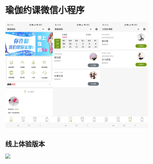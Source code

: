# 瑜伽约课微信小程序

<img style="width:30%" src="images/Screenshot_2022-03-29-21-03-51-472_com.tencent.mm.jpg"><img style="width:30%" src="images/Screenshot_2022-03-29-21-04-16-354_com.tencent.mm.jpg"><img style="width:30%" src="images/Screenshot_2022-03-29-21-04-21-511_com.tencent.mm.jpg">

## 线上体验版本

![](images/qr.png)
